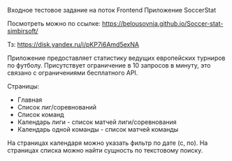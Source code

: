 Входное тестовое задание на поток Frontend
Приложение SoccerStat

Посмотреть можно по ссылке: https://belousovnia.github.io/Soccer-stat-simbirsoft/

Тз: https://disk.yandex.ru/i/pKP7i6Amd5exNA

Приложение  предоставляет статистику ведущих европейских турниров по футболу.
Присутствует ограничение в 10 запросов в минуту, это связано с ограничениями бесплатного API.

Страницы:
- Главная
- Список лиг/соревнований
- Список команд
- Календарь лиги - список матчей лиги/соревнования
- Календарь одной команды - список матчей команды

На страницах календаря можно указать фильтр по дате (с, по).
На страницах списка можно найти сущность по текстовому поиску.
